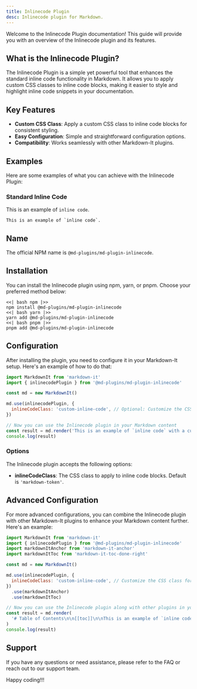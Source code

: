 ```yaml
---
title: Inlinecode Plugin
desc: Inlinecode plugin for Markdown.
---
```


Welcome to the Inlinecode Plugin documentation! This guide will provide you with an overview of the Inlinecode plugin and its features.

## What is the Inlinecode Plugin?

The Inlinecode Plugin is a simple yet powerful tool that enhances the standard inline code functionality in Markdown. It allows you to apply custom CSS classes to inline code blocks, making it easier to style and highlight inline code snippets in your documentation.

## Key Features

- **Custom CSS Class**: Apply a custom CSS class to inline code blocks for consistent styling.
- **Easy Configuration**: Simple and straightforward configuration options.
- **Compatibility**: Works seamlessly with other Markdown-It plugins.

## Examples

Here are some examples of what you can achieve with the Inlinecode Plugin:

### Standard Inline Code

This is an example of `inline code`.

```markup
This is an example of `inline code`.
```

## Name

The official NPM name is `@md-plugins/md-plugin-inlinecode`.

## Installation

You can install the Inlinecode plugin using npm, yarn, or pnpm. Choose your preferred method below:

```tabs
<<| bash npm |>>
npm install @md-plugins/md-plugin-inlinecode
<<| bash yarn |>>
yarn add @md-plugins/md-plugin-inlinecode
<<| bash pnpm |>>
pnpm add @md-plugins/md-plugin-inlinecode
```

## Configuration

After installing the plugin, you need to configure it in your Markdown-It setup. Here's an example of how to do that:

```javascript
import MarkdownIt from 'markdown-it'
import { inlinecodePlugin } from '@md-plugins/md-plugin-inlinecode'

const md = new MarkdownIt()

md.use(inlinecodePlugin, {
  inlineCodeClass: 'custom-inline-code', // Optional: Customize the CSS class for inline code
})

// Now you can use the Inlinecode plugin in your Markdown content
const result = md.render('This is an example of `inline code` with a custom class.')
console.log(result)
```

### Options

The Inlinecode plugin accepts the following options:

- **inlineCodeClass**: The CSS class to apply to inline code blocks. Default is `'markdown-token'`.

## Advanced Configuration

For more advanced configurations, you can combine the Inlinecode plugin with other Markdown-It plugins to enhance your Markdown content further. Here's an example:

```javascript
import MarkdownIt from 'markdown-it'
import { inlinecodePlugin } from '@md-plugins/md-plugin-inlinecode'
import markdownItAnchor from 'markdown-it-anchor'
import markdownItToc from 'markdown-it-toc-done-right'

const md = new MarkdownIt()

md.use(inlinecodePlugin, {
  inlineCodeClass: 'custom-inline-code', // Customize the CSS class for inline code
})
  .use(markdownItAnchor)
  .use(markdownItToc)

// Now you can use the Inlinecode plugin along with other plugins in your Markdown content
const result = md.render(
  '# Table of Contents\n\n[[toc]]\n\nThis is an example of `inline code` with a custom class.',
)
console.log(result)
```

## Support

If you have any questions or need assistance, please refer to the FAQ or reach out to our support team.

Happy coding!!!
